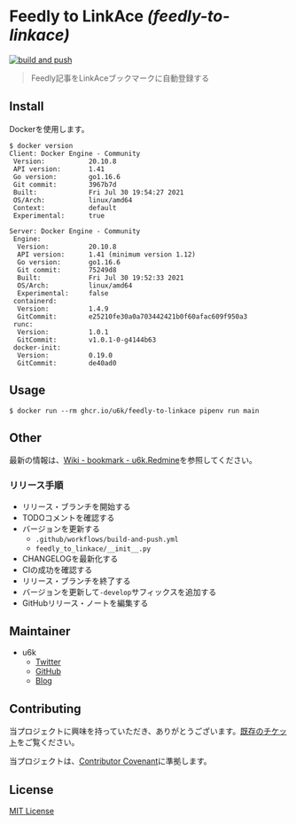 # Feedly to LinkAce _(feedly-to-linkace)_

[![build and push](https://github.com/u6k/feedly-to-linkace/actions/workflows/build-and-push.yml/badge.svg)](https://github.com/u6k/feedly-to-linkace/actions/workflows/build-and-push.yml)

> Feedly記事をLinkAceブックマークに自動登録する

## Install

Dockerを使用します。

```
$ docker version
Client: Docker Engine - Community
 Version:           20.10.8
 API version:       1.41
 Go version:        go1.16.6
 Git commit:        3967b7d
 Built:             Fri Jul 30 19:54:27 2021
 OS/Arch:           linux/amd64
 Context:           default
 Experimental:      true

Server: Docker Engine - Community
 Engine:
  Version:          20.10.8
  API version:      1.41 (minimum version 1.12)
  Go version:       go1.16.6
  Git commit:       75249d8
  Built:            Fri Jul 30 19:52:33 2021
  OS/Arch:          linux/amd64
  Experimental:     false
 containerd:
  Version:          1.4.9
  GitCommit:        e25210fe30a0a703442421b0f60afac609f950a3
 runc:
  Version:          1.0.1
  GitCommit:        v1.0.1-0-g4144b63
 docker-init:
  Version:          0.19.0
  GitCommit:        de40ad0
```

## Usage

```
$ docker run --rm ghcr.io/u6k/feedly-to-linkace pipenv run main
```

## Other

最新の情報は、[Wiki - bookmark - u6k.Redmine](https://redmine.u6k.me/projects/bookmark-bundler/wiki/Wiki)を参照してください。

### リリース手順

- リリース・ブランチを開始する
- TODOコメントを確認する
- バージョンを更新する
    - `.github/workflows/build-and-push.yml`
    - `feedly_to_linkace/__init__.py`
- CHANGELOGを最新化する
- CIの成功を確認する
- リリース・ブランチを終了する
- バージョンを更新して`-develop`サフィックスを追加する
- GitHubリリース・ノートを編集する

## Maintainer

- u6k
    - [Twitter](https://twitter.com/u6k_yu1)
    - [GitHub](https://github.com/u6k)
    - [Blog](https://blog.u6k.me/)

## Contributing

当プロジェクトに興味を持っていただき、ありがとうございます。[既存のチケット](https://redmine.u6k.me/projects/bookmark-bundler/issues/)をご覧ください。

当プロジェクトは、[Contributor Covenant](https://www.contributor-covenant.org/version/1/4/code-of-conduct)に準拠します。

## License

[MIT License](https://github.com/u6k/feedly-to-linkace/blob/master/LICENSE)
